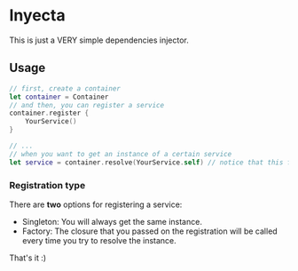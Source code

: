 # Inyecta
This is just a VERY simple dependencies injector.

## Usage

```swift
// first, create a container
let container = Container
// and then, you can register a service
container.register {
    YourService()
}

// ...
// when you want to get an instance of a certain service
let service = container.resolve(YourService.self) // notice that this funtion returns an optional
```

### Registration type
There are **two** options for registering a service: 
- Singleton: You will always get the same instance.
- Factory: The closure that you passed on the registration will be called every time you try to resolve the instance. 


That's it :)